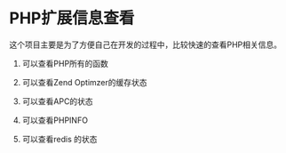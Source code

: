 PHP扩展信息查看
==============

这个项目主要是为了方便自己在开发的过程中，比较快速的查看PHP相关信息。

1. 可以查看PHP所有的函数

2. 可以查看Zend Optimzer的缓存状态

3. 可以查看APC的状态

4. 可以查看PHPINFO

5. 可以查看redis 的状态
